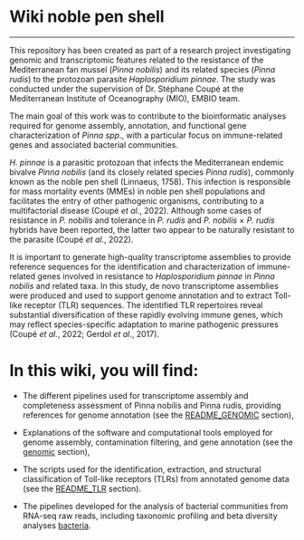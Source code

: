 # Wiki noble pen shell
------------------------
This repository has been created as part of a research project investigating genomic and transcriptomic features related to the resistance of the Mediterranean fan mussel (*Pinna nobilis*) and its related species (*Pinna rudis*) to the protozoan parasite *Haplosporidium pinnae*. The study was conducted under the supervision of Dr. Stéphane Coupé at the Mediterranean Institute of Oceanography (MIO), EMBIO team.

The main goal of this work was to contribute to the bioinformatic analyses required for genome assembly, annotation, and functional gene characterization of *Pinna spp*., with a particular focus on immune-related genes and associated bacterial communities.

*H. pinnae* is a parasitic protozoan that infects the Mediterranean endemic bivalve *Pinna nobilis* (and its closely related species *Pinna rudis*), commonly known as the noble pen shell (Linnaeus, 1758). This infection is responsible for mass mortality events (MMEs) in noble pen shell populations and facilitates the entry of other pathogenic organisms, contributing to a multifactorial disease (Coupé *et al*., 2022).
Although some cases of resistance in *P. nobilis* and tolerance in *P. rudis* and *P. nobilis* × *P. rudis* hybrids have been reported, the latter two appear to be naturally resistant to the parasite (Coupé *et al.*, 2022).

It is important to generate high-quality transcriptome assemblies to provide reference sequences for the identification and characterization of immune-related genes involved in resistance to *Haplosporidium pinnae* in *Pinna nobilis* and related taxa.
In this study, de novo transcriptome assemblies were produced and used to support genome annotation and to extract Toll-like receptor (TLR) sequences. The identified TLR repertoires reveal substantial diversification of these rapidly evolving immune genes, which may reflect species-specific adaptation to marine pathogenic pressures (Coupé *et al.*, 2022; Gerdol *et al*., 2017).


# In this wiki, you will find:

* The different pipelines used for transcriptome assembly and completeness assessment of Pinna nobilis and Pinna rudis, providing references for genome annotation (see the [README_GENOMIC](genomics/README_GENOMIC.md) section),

* Explanations of the software and computational tools employed for genome assembly, contamination filtering, and gene annotation (see the [genomic](genomics/) section),

* The scripts used for the identification, extraction, and structural classification of Toll-like receptors (TLRs) from annotated genome data (see the [README_TLR](TLRs/README_TLR.md) section).

* The pipelines developed for the analysis of bacterial communities from RNA-seq raw reads, including taxonomic profiling and beta diversity analyses [bacteria](Bacteria/).
